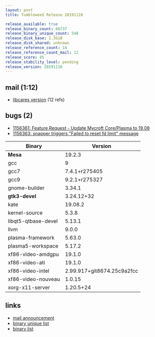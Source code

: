 ```yaml
---
layout: post
title: Tumbleweed Release 20191110

release_available: true
release_binary_count: 66737
release_binary_unique_count: 548
release_disk_base: 1.3GiB
release_disk_shared: unknown
release_reference_count: 14
release_reference_count_mail: 12
release_score: 85
release_stability_level: pending
release_version: 20191110
---
```


## mail (1:12)

- [libcares version](https://lists.opensuse.org/opensuse-factory/2019-11/msg00186.html) (12 refs)

## bugs (2)

<!--more-->

- [1156361: Feature Request - Update Mycroft Core/Plasma to 19.08](https://bugzilla.opensuse.org/show_bug.cgi?id=1156361)
- [1156363: snapper triggers "Failed to reset fd limit" message](https://bugzilla.opensuse.org/show_bug.cgi?id=1156363)

Binary | Version
--- | ---
**Mesa** | 19.2.3
gcc | 9
gcc7 | 7.4.1+r275405
gcc9 | 9.2.1+r275327
gnome-builder | 3.34.1
**gtk3-devel** | 3.24.12+32
kate | 19.08.2
kernel-source | 5.3.8
libqt5-qtbase-devel | 5.13.1
llvm | 9.0.0
plasma-framework | 5.63.0
plasma5-workspace | 5.17.2
xf86-video-amdgpu | 19.1.0
xf86-video-ati | 19.1.0
xf86-video-intel | 2.99.917+git8674.25c9a2fcc
xf86-video-nouveau | 1.0.15
xorg-x11-server | 1.20.5+24

## links

- [mail announcement](https://lists.opensuse.org/opensuse-factory/2019-11/msg00185.html)
- [binary unique list](http://download.opensuse.org/history/20191110/rpm.unique.list)
- [binary list](http://download.opensuse.org/history/20191110/rpm.list)
